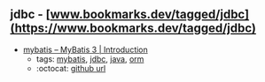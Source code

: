 jdbc - [www.bookmarks.dev/tagged/jdbc](https://www.bookmarks.dev/tagged/jdbc)
---
* [mybatis – MyBatis 3 | Introduction](http://www.mybatis.org/mybatis-3/)
    * tags: [mybatis](../tagged/mybatis.md), [jdbc](../tagged/jdbc.md), [java](../tagged/java.md), [orm](../tagged/orm.md)
    * :octocat: [github url](https://github.com/mybatis/mybatis-3)
